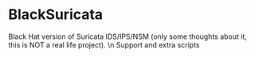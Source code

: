 # BlackSuricata
Black Hat version of Suricata IDS/IPS/NSM (only some thoughts about it, this is NOT a real life project). \n
Support and extra scripts

